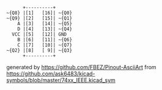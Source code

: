 

	      +----------+
	~{Q8} |[1]   [16]| ~{Q0}
	~{Q9} |[2]   [15]| ~{Q1}
	    A |[3]   [14]| ~{Q5}
	    D |[4]   [13]| ~{Q4}
	  VCC |[5]   [12]| GND
	    B |[6]   [11]| ~{Q6}
	    C |[7]   [10]| ~{Q7}
	~{Q2} |[8]   [ 9]| ~{Q3}
	      +----------+


generated by https://github.com/FBEZ/Pinout-AsciiArt from https://github.com/ask6483/kicad-symbols/blob/master/74xx_IEEE.kicad_sym
